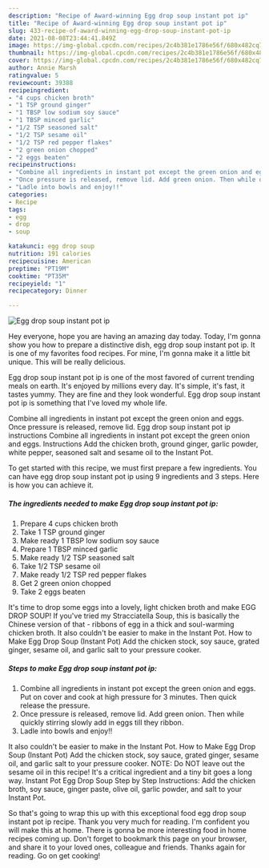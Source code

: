 ```yaml
---
description: "Recipe of Award-winning Egg drop soup instant pot ip"
title: "Recipe of Award-winning Egg drop soup instant pot ip"
slug: 433-recipe-of-award-winning-egg-drop-soup-instant-pot-ip
date: 2021-08-08T23:44:41.849Z
image: https://img-global.cpcdn.com/recipes/2c4b381e1786e56f/680x482cq70/egg-drop-soup-instant-pot-ip-recipe-main-photo.jpg
thumbnail: https://img-global.cpcdn.com/recipes/2c4b381e1786e56f/680x482cq70/egg-drop-soup-instant-pot-ip-recipe-main-photo.jpg
cover: https://img-global.cpcdn.com/recipes/2c4b381e1786e56f/680x482cq70/egg-drop-soup-instant-pot-ip-recipe-main-photo.jpg
author: Annie Marsh
ratingvalue: 5
reviewcount: 39388
recipeingredient:
- "4 cups chicken broth"
- "1 TSP ground ginger"
- "1 TBSP low sodium soy sauce"
- "1 TBSP minced garlic"
- "1/2 TSP seasoned salt"
- "1/2 TSP sesame oil"
- "1/2 TSP red pepper flakes"
- "2 green onion chopped"
- "2 eggs beaten"
recipeinstructions:
- "Combine all ingredients in instant pot except the green onion and eggs. Put on cover and cook at high pressure for 3 minutes. Then quick release the pressure."
- "Once pressure is released, remove lid. Add green onion. Then while quickly stirring slowly add in eggs till they ribbon."
- "Ladle into bowls and enjoy!!"
categories:
- Recipe
tags:
- egg
- drop
- soup

katakunci: egg drop soup 
nutrition: 191 calories
recipecuisine: American
preptime: "PT19M"
cooktime: "PT35M"
recipeyield: "1"
recipecategory: Dinner

---
```



![Egg drop soup instant pot ip](https://img-global.cpcdn.com/recipes/2c4b381e1786e56f/680x482cq70/egg-drop-soup-instant-pot-ip-recipe-main-photo.jpg)

Hey everyone, hope you are having an amazing day today. Today, I'm gonna show you how to prepare a distinctive dish, egg drop soup instant pot ip. It is one of my favorites food recipes. For mine, I'm gonna make it a little bit unique. This will be really delicious.

Egg drop soup instant pot ip is one of the most favored of current trending meals on earth. It's enjoyed by millions every day. It's simple, it's fast, it tastes yummy. They are fine and they look wonderful. Egg drop soup instant pot ip is something that I've loved my whole life.

Combine all ingredients in instant pot except the green onion and eggs. Once pressure is released, remove lid. Egg drop soup instant pot ip instructions Combine all ingredients in instant pot except the green onion and eggs. Instructions Add the chicken broth, ground ginger, garlic powder, white pepper, seasoned salt and sesame oil to the Instant Pot.


To get started with this recipe, we must first prepare a few ingredients. You can have egg drop soup instant pot ip using 9 ingredients and 3 steps. Here is how you can achieve it.

<!--inarticleads1-->

##### The ingredients needed to make Egg drop soup instant pot ip:

1. Prepare 4 cups chicken broth
1. Take 1 TSP ground ginger
1. Make ready 1 TBSP low sodium soy sauce
1. Prepare 1 TBSP minced garlic
1. Make ready 1/2 TSP seasoned salt
1. Take 1/2 TSP sesame oil
1. Make ready 1/2 TSP red pepper flakes
1. Get 2 green onion chopped
1. Take 2 eggs beaten


It&#39;s time to drop some eggs into a lovely, light chicken broth and make EGG DROP SOUP! If you&#39;ve tried my Stracciatella Soup, this is basically the Chinese version of that - ribbons of egg in a thick and soul-warming chicken broth. It also couldn&#39;t be easier to make in the Instant Pot. How to Make Egg Drop Soup (Instant Pot) Add the chicken stock, soy sauce, grated ginger, sesame oil, and garlic salt to your pressure cooker. 

<!--inarticleads2-->

##### Steps to make Egg drop soup instant pot ip:

1. Combine all ingredients in instant pot except the green onion and eggs. Put on cover and cook at high pressure for 3 minutes. Then quick release the pressure.
1. Once pressure is released, remove lid. Add green onion. Then while quickly stirring slowly add in eggs till they ribbon.
1. Ladle into bowls and enjoy!!


It also couldn&#39;t be easier to make in the Instant Pot. How to Make Egg Drop Soup (Instant Pot) Add the chicken stock, soy sauce, grated ginger, sesame oil, and garlic salt to your pressure cooker. NOTE: Do NOT leave out the sesame oil in this recipe! It&#39;s a critical ingredient and a tiny bit goes a long way. Instant Pot Egg Drop Soup Step by Step Instructions: Add the chicken broth, soy sauce, ginger paste, olive oil, garlic powder, and salt to your Instant Pot. 

So that's going to wrap this up with this exceptional food egg drop soup instant pot ip recipe. Thank you very much for reading. I'm confident you will make this at home. There is gonna be more interesting food in home recipes coming up. Don't forget to bookmark this page on your browser, and share it to your loved ones, colleague and friends. Thanks again for reading. Go on get cooking!
